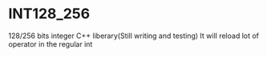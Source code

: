 # INT128_256
128/256 bits integer C++ liberary(Still writing and testing)
It will reload lot of operator in the regular int
